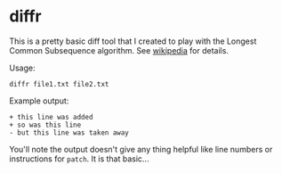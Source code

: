 # diffr

This is a pretty basic diff tool that I created to play with the Longest Common Subsequence algorithm. See [wikipedia](https://en.wikipedia.org/wiki/Longest_common_subsequence_problem) for details.

Usage:

```
diffr file1.txt file2.txt
```

Example output:

```
+ this line was added
+ so was this line
- but this line was taken away
```

You'll note the output doesn't give any thing helpful like line numbers or instructions for `patch`. It is that basic...
